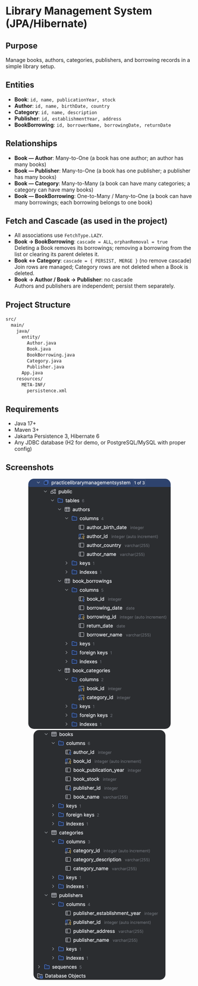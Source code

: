 # Library Management System (JPA/Hibernate)

## Purpose

Manage books, authors, categories, publishers, and borrowing records in a simple library setup.

## Entities

- **Book**: `id, name, publicationYear, stock`
- **Author**: `id, name, birthDate, country`
- **Category**: `id, name, description`
- **Publisher**: `id, establishmentYear, address`
- **BookBorrowing**: `id, borrowerName, borrowingDate, returnDate`

## Relationships

- **Book — Author**: Many-to-One (a book has one author; an author has many books)
- **Book — Publisher**: Many-to-One (a book has one publisher; a publisher has many books)
- **Book — Category**: Many-to-Many (a book can have many categories; a category can have many books)
- **Book — BookBorrowing**: One-to-Many / Many-to-One (a book can have many borrowings; each borrowing belongs to one
  book)

## Fetch and Cascade (as used in the project)

- All associations use `FetchType.LAZY`.
- **Book → BookBorrowing**: `cascade = ALL`, `orphanRemoval = true`  
  Deleting a Book removes its borrowings; removing a borrowing from the list or clearing its parent deletes it.
- **Book ↔ Category**: `cascade = { PERSIST, MERGE }` (no remove cascade)  
  Join rows are managed; Category rows are not deleted when a Book is deleted.
- **Book → Author / Book → Publisher**: no cascade  
  Authors and publishers are independent; persist them separately.

## Project Structure

```
src/
  main/
    java/
      entity/
        Author.java
        Book.java
        BookBorrowing.java
        Category.java
        Publisher.java
      App.java
    resources/
      META-INF/
        persistence.xml
```

## Requirements

- Java 17+
- Maven 3+
- Jakarta Persistence 3, Hibernate 6
- Any JDBC database (H2 for demo, or PostgreSQL/MySQL with proper config)

## Screenshots

<p align="center">
  <img src="ss1.png" style="border-radius: 15px;">
<img src="ss2.png" style="border-radius: 15px;">
</p>
